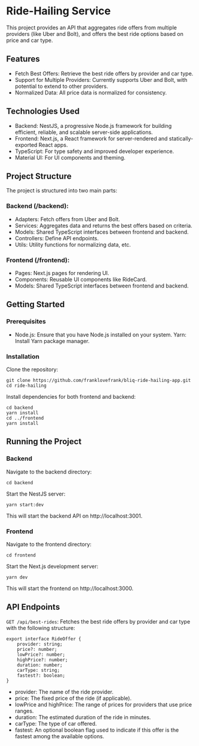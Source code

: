 # Ride-Hailing Service
This project provides an API that aggregates ride offers from multiple providers (like Uber and Bolt), and offers the best ride options based on price and car type.

## Features
- Fetch Best Offers: Retrieve the best ride offers by provider and car type.
- Support for Multiple Providers: Currently supports Uber and Bolt, with potential to extend to other providers.
- Normalized Data: All price data is normalized for consistency.

## Technologies Used
- Backend: NestJS, a progressive Node.js framework for building efficient, reliable, and scalable server-side applications.
- Frontend: Next.js, a React framework for server-rendered and statically-exported React apps.
- TypeScript: For type safety and improved developer experience.
- Material UI: For UI components and theming.

## Project Structure
The project is structured into two main parts:

### Backend (/backend):

- Adapters: Fetch offers from Uber and Bolt.
- Services: Aggregates data and returns the best offers based on criteria.
- Models: Shared TypeScript interfaces between frontend and backend.
- Controllers: Define API endpoints.
- Utils: Utility functions for normalizing data, etc.

### Frontend (/frontend):

- Pages: Next.js pages for rendering UI.
- Components: Reusable UI components like RideCard.
- Models: Shared TypeScript interfaces between frontend and backend.

## Getting Started
### Prerequisites
- Node.js: Ensure that you have Node.js installed on your system.
Yarn: Install Yarn package manager.
### Installation
Clone the repository:
```
git clone https://github.com/franklovefrank/bliq-ride-hailing-app.git
cd ride-hailing
```
Install dependencies for both frontend and backend:
```
cd backend
yarn install
cd ../frontend
yarn install
```

## Running the Project
### Backend
Navigate to the backend directory:
```
cd backend
```
Start the NestJS server:
```
yarn start:dev
```
This will start the backend API on http://localhost:3001.

### Frontend
Navigate to the frontend directory:

```
cd frontend
```
Start the Next.js development server:

```
yarn dev
```
This will start the frontend on http://localhost:3000.

## API Endpoints
`GET /api/best-rides`: Fetches the best ride offers by provider and car type with the following structure: 
```
export interface RideOffer {
    provider: string;      
    price?: number;       
    lowPrice?: number;    
    highPrice?: number;   
    duration: number;     
    carType: string;     
    fastest?: boolean;
}
```
- provider: The name of the ride provider.
- price: The fixed price of the ride (if applicable).
- lowPrice and highPrice: The range of prices for providers that use price ranges.
- duration: The estimated duration of the ride in minutes.
- carType: The type of car offered.
- fastest: An optional boolean flag used to indicate if this offer is the fastest among the available options.
